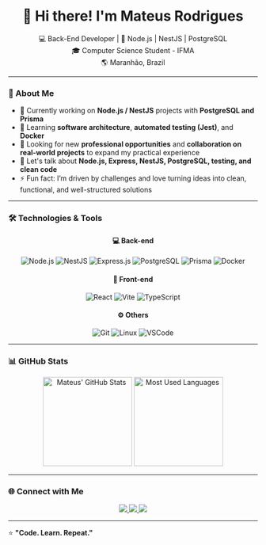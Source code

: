 <!-- Greeting banner -->
<h1 align="center">👋 Hi there! I'm Mateus Rodrigues</h1>

<p align="center">
  💻 Back-End Developer | 🚀 Node.js | NestJS | PostgreSQL <br/>
  🎓 Computer Science Student - IFMA <br/>
  🌎 Maranhão, Brazil
</p>

---

### 🧠 About Me

- 🔭 Currently working on **Node.js / NestJS** projects with **PostgreSQL and Prisma**
- 🌱 Learning **software architecture**, **automated testing (Jest)**, and **Docker**
- 👯 Looking for new **professional opportunities** and **collaboration on real-world projects** to expand my practical experience
- 💬 Let's talk about **Node.js, Express, NestJS, PostgreSQL, testing, and clean code**
- ⚡ Fun fact: I’m driven by challenges and love turning ideas into clean, functional, and well-structured solutions

---

### 🛠️ Technologies & Tools

<div align="center">

#### 💻 Back-end
![Node.js](https://img.shields.io/badge/Node.js-43853D?style=for-the-badge&logo=node.js&logoColor=white)
![NestJS](https://img.shields.io/badge/NestJS-E0234E?style=for-the-badge&logo=nestjs&logoColor=white)
![Express.js](https://img.shields.io/badge/Express.js-000000?style=for-the-badge&logo=express&logoColor=white)
![PostgreSQL](https://img.shields.io/badge/PostgreSQL-316192?style=for-the-badge&logo=postgresql&logoColor=white)
![Prisma](https://img.shields.io/badge/Prisma-2D3748?style=for-the-badge&logo=prisma&logoColor=white)
![Docker](https://img.shields.io/badge/Docker-0db7ed?style=for-the-badge&logo=docker&logoColor=white)

#### 🧩 Front-end
![React](https://img.shields.io/badge/React-20232A?style=for-the-badge&logo=react&logoColor=61DAFB)
![Vite](https://img.shields.io/badge/Vite-646CFF?style=for-the-badge&logo=vite&logoColor=white)
![TypeScript](https://img.shields.io/badge/TypeScript-007ACC?style=for-the-badge&logo=typescript&logoColor=white)

#### ⚙️ Others
![Git](https://img.shields.io/badge/Git-F05033?style=for-the-badge&logo=git&logoColor=white)
![Linux](https://img.shields.io/badge/Linux-FCC624?style=for-the-badge&logo=linux&logoColor=black)
![VSCode](https://img.shields.io/badge/VS%20Code-0078D7?style=for-the-badge&logo=visual-studio-code&logoColor=white)

</div>

---

### 📊 GitHub Stats

<div align="center">
  <img height="180em" src="https://github-readme-stats.vercel.app/api?username=MateusRodr&show_icons=true&theme=radical" alt="Mateus' GitHub Stats"/>
  <img height="180em" src="https://github-readme-stats.vercel.app/api/top-langs/?username=MateusRodr&layout=compact&theme=radical&hide=python" alt="Most Used Languages"/>
</div>

---

### 🌐 Connect with Me

<p align="center">
  <a href="https://www.linkedin.com/in/mateusrodriguesd/" target="_blank">
    <img src="https://img.shields.io/badge/LinkedIn-0077B5?style=for-the-badge&logo=linkedin&logoColor=white"/>
  </a>
  <a href="mailto:mr5508113@gmail.com">
    <img src="https://img.shields.io/badge/Gmail-D14836?style=for-the-badge&logo=gmail&logoColor=white"/>
  </a>
  <a href="https://github.com/MateusRodr" target="_blank">
    <img src="https://img.shields.io/badge/GitHub-000000?style=for-the-badge&logo=github&logoColor=white"/>
  </a>
</p>

---
⭐️ **"Code. Learn. Repeat."**
